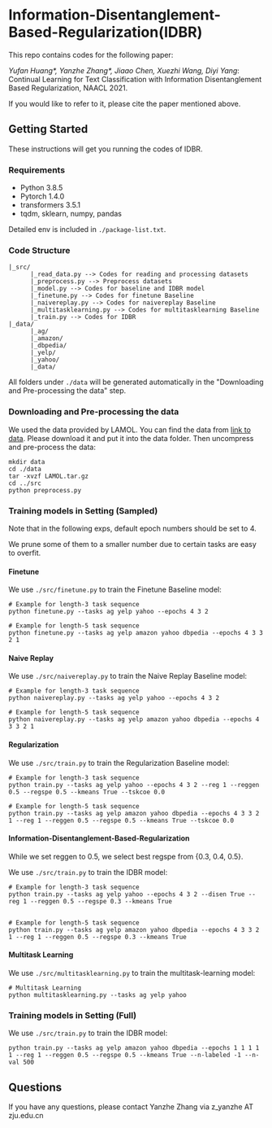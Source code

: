 # Information-Disentanglement-Based-Regularization(IDBR)

This repo contains codes for the following paper:

*Yufan Huang\*, Yanzhe Zhang\*, Jiaao Chen, Xuezhi Wang, Diyi Yang*: Continual Learning for Text Classification with Information Disentanglement Based Regularization, NAACL 2021. 

If you would like to refer to it, please cite the paper mentioned above.

## Getting Started

These instructions will get you running the codes of IDBR.

### Requirements

- Python 3.8.5
- Pytorch 1.4.0
- transformers 3.5.1
- tqdm, sklearn, numpy, pandas

Detailed env is included in ```./package-list.txt```.

### Code Structure
```
|_src/
      |_read_data.py --> Codes for reading and processing datasets
      |_preprocess.py --> Preprocess datasets
      |_model.py --> Codes for baseline and IDBR model
      |_finetune.py --> Codes for finetune Baseline
      |_naivereplay.py --> Codes for naivereplay Baseline
      |_multitasklearning.py --> Codes for multitasklearning Baseline
      |_train.py --> Codes for IDBR
|_data/
      |_ag/
      |_amazon/
      |_dbpedia/
      |_yelp/
      |_yahoo/
      |_data/
```
All folders under ```./data``` will be generated automatically in the "Downloading and Pre-processing the data" step.  

### Downloading and Pre-processing the data

We used the data provided by LAMOL. You can find the data from [link to data](https://drive.google.com/file/d/1rWcgnVcNpwxmBI3c5ovNx-E8XKOEL77S/view). Please download it and put it into the data folder. Then uncompress and pre-process the data:

```
mkdir data
cd ./data
tar -xvzf LAMOL.tar.gz
cd ../src
python preprocess.py
```
### Training models in Setting (Sampled)

Note that in the following exps, default epoch numbers should be set to 4. 

We prune some of them to a smaller number due to certain tasks are easy to overfit.

#### Finetune 

We use ```./src/finetune.py``` to train the Finetune Baseline model:

```
# Example for length-3 task sequence
python finetune.py --tasks ag yelp yahoo --epochs 4 3 2   

# Example for length-5 task sequence
python finetune.py --tasks ag yelp amazon yahoo dbpedia --epochs 4 3 3 2 1   
```

#### Naive Replay 

We use ```./src/naivereplay.py``` to train the Naive Replay Baseline model:

```
# Example for length-3 task sequence
python naivereplay.py --tasks ag yelp yahoo --epochs 4 3 2   

# Example for length-5 task sequence
python naivereplay.py --tasks ag yelp amazon yahoo dbpedia --epochs 4 3 3 2 1
```

#### Regularization  

We use ```./src/train.py``` to train the Regularization Baseline model: 

```
# Example for length-3 task sequence
python train.py --tasks ag yelp yahoo --epochs 4 3 2 --reg 1 --reggen 0.5 --regspe 0.5 --kmeans True --tskcoe 0.0

# Example for length-5 task sequence
python train.py --tasks ag yelp amazon yahoo dbpedia --epochs 4 3 3 2 1 --reg 1 --reggen 0.5 --regspe 0.5 --kmeans True --tskcoe 0.0
```

#### Information-Disentanglement-Based-Regularization  

While we set reggen to 0.5, we select best regspe from {0.3, 0.4, 0.5}.

We use ```./src/train.py``` to train the IDBR model: 

```
# Example for length-3 task sequence
python train.py --tasks ag yelp yahoo --epochs 4 3 2 --disen True --reg 1 --reggen 0.5 --regspe 0.3 --kmeans True


# Example for length-5 task sequence
python train.py --tasks ag yelp amazon yahoo dbpedia --epochs 4 3 3 2 1 --reg 1 --reggen 0.5 --regspe 0.3 --kmeans True
```

#### Multitask Learning 

We use ```./src/multitasklearning.py``` to train the multitask-learning model:

```
# Multitask Learning
python multitasklearning.py --tasks ag yelp yahoo
```

### Training models in Setting (Full)

We use ```./src/train.py``` to train the IDBR model: 

```
python train.py --tasks ag yelp amazon yahoo dbpedia --epochs 1 1 1 1 1 --reg 1 --reggen 0.5 --regspe 0.5 --kmeans True --n-labeled -1 --n-val 500
```

## Questions

If you have any questions, please contact Yanzhe Zhang via z_yanzhe AT zju.edu.cn
